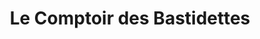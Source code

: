 ---
title: "Le Comptoir des Bastidettes"
url: /saint-martin-de-crau/le-comptoir-des-bastidettes/
shop: ferme
---